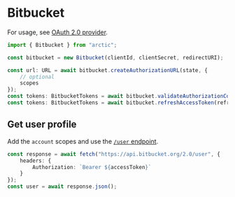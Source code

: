 # Bitbucket

For usage, see [OAuth 2.0 provider](../oauth2.md).

```ts
import { Bitbucket } from "arctic";

const bitbucket = new Bitbucket(clientId, clientSecret, redirectURI);
```

```ts
const url: URL = await bitbucket.createAuthorizationURL(state, {
	// optional
	scopes
});
const tokens: BitbucketTokens = await bitbucket.validateAuthorizationCode(code);
const tokens: BitbucketTokens = await bitbucket.refreshAccessToken(refreshToken);
```

## Get user profile

Add the `account` scopes and use the [`/user` endpoint](https://developer.atlassian.com/cloud/bitbucket/rest/api-group-users/#api-user-get).

```ts
const response = await fetch("https://api.bitbucket.org/2.0/user", {
	headers: {
		Authorization: `Bearer ${accessToken}`
	}
});
const user = await response.json();
```
